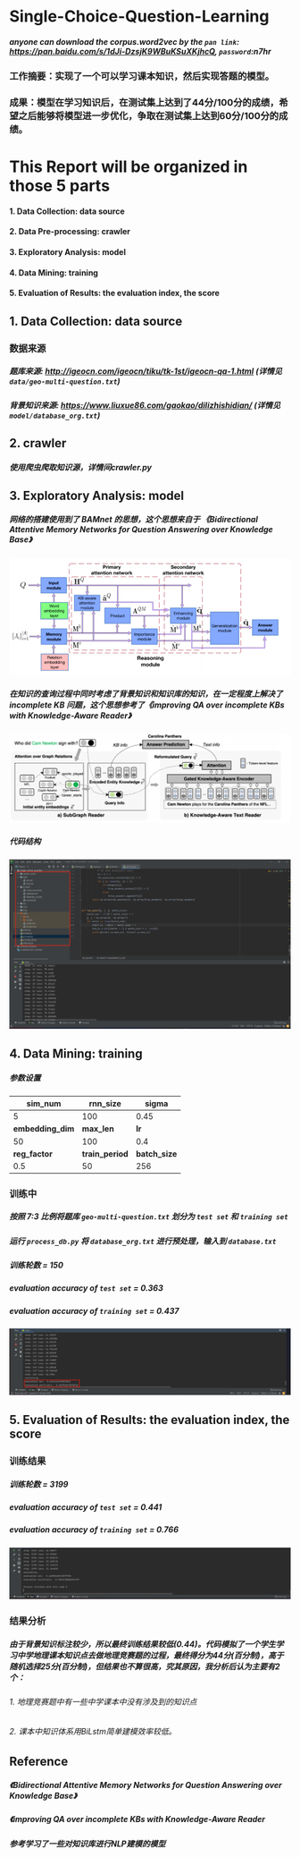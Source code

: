 # Single-Choice-Question-Learning

##### anyone can download the corpus.word2vec by the `pan link`: https://pan.baidu.com/s/1dJi-DzsjK9WBuKSuXKjhcQ, `password`:n7hr

### 工作摘要：实现了一个可以学习课本知识，然后实现答题的模型。
### 成果：模型在学习知识后，在测试集上达到了44分/100分的成绩，希望之后能够将模型进一步优化，争取在测试集上达到60分/100分的成绩。

# This Report will be organized in those 5 parts
#### 1. Data Collection: data source
#### 2. Data Pre-processing: crawler
#### 3. Exploratory Analysis: model
#### 4. Data Mining: training
#### 5. Evaluation of Results: the evaluation index, the score


## 1. Data Collection: data source
### 数据来源
##### 题库来源: http://igeocn.com/igeocn/tiku/tk-1st/igeocn-qa-1.html (详情见`data/geo-multi-question.txt`)
##### 背景知识来源: https://www.liuxue86.com/gaokao/dilizhishidian/ (详情见`model/database_org.txt`)


## 2. crawler
##### 使用爬虫爬取知识源，详情间crawler.py


## 3. Exploratory Analysis: model
##### 网络的搭建使用到了 BAMnet 的思想，这个思想来自于 《Bidirectional Attentive Memory Networks for Question Answering over Knowledge Base》
<img src="image.assets/BAMnet.png" alt="BAMnet" style="zoom:67%;" />

##### 在知识的查询过程中同时考虑了背景知识和知识库的知识，在一定程度上解决了 incomplete KB 问题，这个思想参考了《improving QA over incomplete KBs with Knowledge-Aware Reader》
<img src="image.assets/SubGraphReader_KnowledgeAwareReader.png" alt="Readers" style="zoom:67%;" />

##### 代码结构
<img src="image.assets/structure.png" alt="structure" style="zoom:50%;" />


## 4. Data Mining: training

##### 参数设置

| **sim_num**         | **rnn_size**   | **sigma** |
|---------- | -------------- | --------------- |
| 5       | 100           | 0.45              |
| **embedding_dim** | **max_len** | **lr** |
| 50  | 100             | 0.4               |
| **reg_factor** | **train_period** | **batch_size** |
| 0.5  | 50             | 256               |

### 训练中
##### 按照 **7:3** 比例将题库 `geo-multi-question.txt` 划分为 `test set` 和 `training set`
##### 运行 `process_db.py` 将 `database_org.txt` 进行预处理，输入到 `database.txt`
##### 训练轮数 = 150
##### evaluation accuracy of `test set` = 0.363
##### evaluation accuracy of `training set` = 0.437
<img src="image.assets/running.png" alt="running" style="zoom:67%;" />

## 5. Evaluation of Results: the evaluation index, the score

### 训练结果
##### 训练轮数 = 3199
##### evaluation accuracy of `test set` = 0.441
##### evaluation accuracy of `training set` = 0.766
<img src="image.assets/res.png" alt="res" style="zoom:67%;" />

### 结果分析
##### 由于背景知识标注较少，所以最终训练结果较低(0.44)。代码模拟了一个学生学习中学地理课本知识点去做地理竞赛题的过程，最终得分为44分(百分制)，高于随机选择25分(百分制)，但结果也不算很高，究其原因，我分析后认为主要有2个：
###### 1. 地理竞赛题中有一些中学课本中没有涉及到的知识点
###### 2. 课本中知识体系用BiLstm简单建模效率较低。

## Reference
##### 《Bidirectional Attentive Memory Networks for Question Answering over Knowledge Base》
##### 《improving QA over incomplete KBs with Knowledge-Aware Reader
##### 参考学习了一些对知识库进行NLP建模的模型

